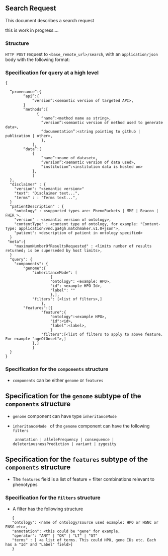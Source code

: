 ## Search Request

This document describes a search request

this is work in progress....

### Structure

`HTTP POST` request to `<base_remote_url>/search`, with an `application/json` body with the following format:

### Specification for query at a high level

```
{

  “provenance”:{
		“api”:{
			“version”:<semantic version of targeted API>,
		}	
		“methods”:[
			  {
				“name”:<method name as string>,
				“version”:<semantic version of method used to generate data>,
				“documentation”:<string pointing to github | publication | other>,
			    },
			],
		“data”:[
			{
				“name”:<name of dataset>,
				“version”:<semantic version of data used>,
				“institution”:<institution data is hosted on>	
			},
			]
  },
  "disclaimer" : {
  	"version": "<semantic version>"
  	"text": "Disclaimer text...",
  	"terms" : : "Terms text...",
  }
  "patientDescription" : {
	"ontology" : <supported types are: PhenoPackets | MME | Beacon | FHIR >,
	"version" : <semantic version of ontology>,
	"contentType" : <content type of ontology, for example: "Content-Type: application/vnd.ga4gh.matchmaker.v1.0+json">, 
	"patient": <description of patient in ontology specified>
  }
 "meta":{
	"maximumNumberOfResultsRequested" : <limits number of results returned; is be superseded by host limits>,
  }
  "query": {
    "components": { 
		"genome":{
			"inheritanceMode": [
					{
					"ontology": <example: HPO>,
					"id": <example HPO Id>,
					"label": ""
					},],
			"filters": [<list of filters>,]
				},
		"features":[{
				"feature":{ 	
					"ontology":<example HPO>,
					"id":<id>,
					"label":<label>,
					}
				"filters":[<list of filters to apply to above feature. For example "ageOfOnset">,]
			},]
    		}
  }
}
```


### Specification for the `components` structure

* `components` can be either `genome` or `features`

## Specification for the `genome` subtype of the `components` structure

* `genome` component can have type 
	`inheritanceMode `

* `inheritanceMode ` of the `genome` component can have the following `filters`

	` annotation | alleleFrequency | consequence | deleteriousnessPrediction | variant | zygosity`
	

## Specification for the `features` subtype of the `components` structure

* The `features` field is a list of feature + filter combinations relevant to phenotypes


### Specification for the `filters` structure

 * A filter has the following structure
 
 ```
 	{
	"ontology": <name of ontology/source used example: HPO or HGNC or ENSG etc>,
	"annotation": <this could be "gene" for example,
	"operator": "ANY" | "OR" | "LT" | "GT"
	"terms" : [ <a list of terms. This could HPO, gene IDs etc. Each has a "Id" and "Label" field>]
	}
 ```



	

